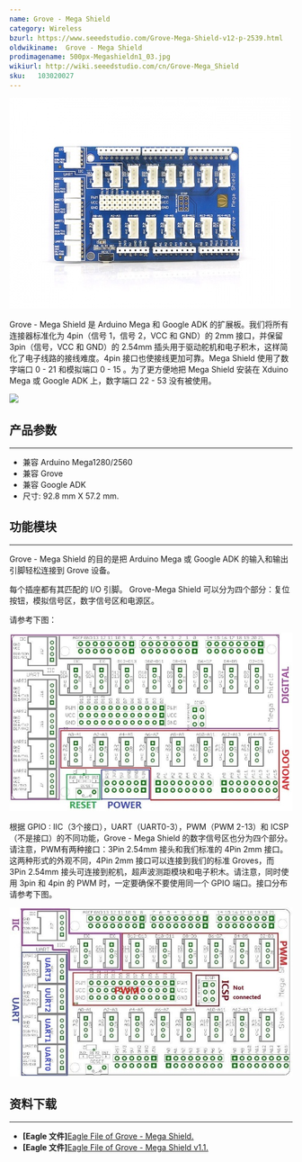 ```yaml
---
name: Grove - Mega Shield
category: Wireless
bzurl: https://www.seeedstudio.com/Grove-Mega-Shield-v12-p-2539.html
oldwikiname:  Grove - Mega Shield
prodimagename: 500px-Megashieldn1_03.jpg
wikiurl: http://wiki.seeedstudio.com/cn/Grove-Mega_Shield
sku:   103020027
---
```

![](https://github.com/SeeedDocument/Grove-Mega_Shield/raw/master/img/500px-Megashieldn1_03.jpg)

Grove - Mega Shield 是 Arduino Mega 和 Google ADK 的扩展板。我们将所有连接器标准化为 4pin（信号 1，信号 2，VCC 和 GND）的 2mm 接口，并保留 3pin（信号，VCC 和 GND）的 2.54mm 插头用于驱动舵机和电子积木，这样简化了电子线路的接线难度。4pin 接口也使接线更加可靠。Mega Shield 使用了数字端口 0 - 21 和模拟端口 0 - 15 。为了更方便地把 Mega Shield 安装在 Xduino Mega 或 Google ADK 上，数字端口 22 - 53 没有被使用。

[![](https://github.com/SeeedDocument/wiki_chinese/raw/master/docs/images/click_to_buy.PNG)](https://item.taobao.com/item.htm?spm=a1z10.5-c.w4002-11172345288.24.33bb79d0opc3Rx&id=45770800195)

## 产品参数
---
- 兼容 Arduino Mega1280/2560
- 兼容 Grove
- 兼容 Google ADK
- 尺寸: 92.8 mm X 57.2 mm.

## 功能模块
---
Grove - Mega Shield 的目的是把 Arduino Mega 或 Google ADK 的输入和输出引脚轻松连接到 Grove 设备。

每个插座都有其匹配的 I/O 引脚。 Grove-Mega Shield 可以分为四个部分：复位按钮，模拟信号区，数字信号区和电源区。

请参考下图：

![](https://github.com/SeeedDocument/Grove-Mega_Shield/raw/master/img/Megashield001.jpg)

根据 GPIO : IIC（3个接口），UART（UART0-3），PWM（PWM 2-13）和 ICSP（不是接口）的不同功能，Grove - Mega Shield 的数字信号区也分为四个部分。请注意，PWM有两种接口：3Pin 2.54mm 接头和我们标准的 4Pin 2mm 接口。 这两种形式的外观不同，4Pin 2mm 接口可以连接到我们的标准 Groves，而 3Pin 2.54mm 接头可连接到舵机，超声波测距模块和电子积木。请注意，同时使用 3pin 和 4pin 的 PWM 时，一定要确保不要使用同一个 GPIO 端口。接口分布请参考下图。

![](https://github.com/SeeedDocument/Grove-Mega_Shield/raw/master/img/Megashield002.jpg)

## 资料下载
---
- **[Eagle 文件]**[Eagle File of Grove - Mega Shield.](https://github.com/SeeedDocument/Grove-Mega_Shield/raw/master/res/Eagle_file_of_Megashield.zip)
- **[Eagle 文件]**[Eagle File of Grove - Mega Shield v1.1.](https://github.com/SeeedDocument/Grove-Mega_Shield/raw/master/res/Eagle_file_of_Megashield_v1.1.zip)
